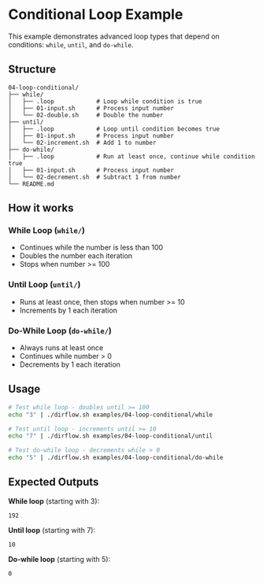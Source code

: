 # Conditional Loop Example

This example demonstrates advanced loop types that depend on conditions: `while`, `until`, and `do-while`.

## Structure
```
04-loop-conditional/
├── while/
│   ├── .loop            # Loop while condition is true
│   ├── 01-input.sh      # Process input number
│   └── 02-double.sh     # Double the number
├── until/
│   ├── .loop            # Loop until condition becomes true
│   ├── 01-input.sh      # Process input number
│   └── 02-increment.sh  # Add 1 to number
├── do-while/
│   ├── .loop            # Run at least once, continue while condition true
│   ├── 01-input.sh      # Process input number
│   └── 02-decrement.sh  # Subtract 1 from number
└── README.md
```

## How it works

### While Loop (`while/`)
- Continues while the number is less than 100
- Doubles the number each iteration
- Stops when number >= 100

### Until Loop (`until/`)
- Runs at least once, then stops when number >= 10
- Increments by 1 each iteration

### Do-While Loop (`do-while/`)
- Always runs at least once
- Continues while number > 0
- Decrements by 1 each iteration

## Usage
```bash
# Test while loop - doubles until >= 100
echo "3" | ./dirflow.sh examples/04-loop-conditional/while

# Test until loop - increments until >= 10
echo "7" | ./dirflow.sh examples/04-loop-conditional/until

# Test do-while loop - decrements while > 0
echo "5" | ./dirflow.sh examples/04-loop-conditional/do-while
```

## Expected Outputs

**While loop** (starting with 3):
```
192
```

**Until loop** (starting with 7):
```
10
```

**Do-while loop** (starting with 5):
```
0
```